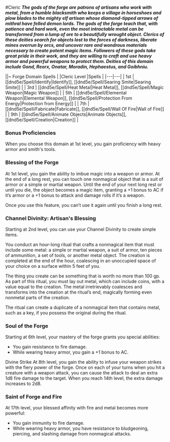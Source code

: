 #Cleric
***The gods of the forge are patrons of artisans who work with metal, from a humble blacksmith who keeps a village in horseshoes and plow blades to the mighty elf artisan whose diamond-tipped arrows of mithral have felled demon lords. The gods of the forge teach that, with patience and hard work, even the most intractable metal can be transformed from a lump of ore to a beautifully wrought object. Clerics of these deities search for objects lost to the forces of darkness, liberate mines overrun by orcs, and uncover rare and wondrous materials necessary to create potent magic items. Followers of these gods take great pride in their work, and they are willing to craft and use heavy armor and powerful weapons to protect them. Deities of this domain include Gond, Reorx, Onatar, Moradin, Hephaestus, and Goibhniu.***

||~ Forge Domain Spells |
|Cleric Level |Spells |
|---|---|
| 1st | [[dnd5e/Spell/Identify\|Identify]], [[dnd5e/Spell/Searing Smite\|Searing Smite]] |
| 3rd | [[dnd5e/Spell/Heat Metal\|Heat Metal]], [[dnd5e/Spell/Magic Weapon\|Magic Weapon]] |
| 5th | [[dnd5e/Spell/Elemental Weapon\|Elemental Weapon]], [[dnd5e/Spell/Protection From Energy\|Protection from Energy]] |
| 7th | [[dnd5e/Spell/Fabricate\|Fabricate]], [[dnd5e/Spell/Wall Of Fire\|Wall of Fire]] |
| 9th | [[dnd5e/Spell/Animate Objects\|Animate Objects]], [[dnd5e/Spell/Creation\|Creation]] |

### Bonus Proficiencies
When you choose this domain at 1st level, you gain proficiency with heavy armor and smith's tools.

### Blessing of the Forge
At 1st level, you gain the ability to imbue magic into a weapon or armor. At the end of a long rest, you can touch one nonmagical object that is a suit of armor or a simple or martial weapon. Until the end of your next long rest or until you die, the object becomes a magic item, granting a +1 bonus to AC if it’s armor or a +1 bonus to attack and damage rolls if it’s a weapon.

Once you use this feature, you can’t use it again until you finish a long rest.

### Channel Divinity: Artisan's Blessing
Starting at 2nd level, you can use your Channel Divinity to create simple items.

You conduct an hour-long ritual that crafts a nonmagical item that must include some metal: a simple or martial weapon, a suit of armor, ten pieces of ammunition, a set of tools, or another metal object. The creation is completed at the end of the hour, coalescing in an unoccupied space of your choice on a surface within 5 feet of you.

The thing you create can be something that is worth no more than 100 gp. As part of this ritual, you must lay out metal, which can include coins, with a value equal to the creation. The metal irretrievably coalesces and transforms into the creation at the ritual’s end, magically forming even nonmetal parts of the creation.

The ritual can create a duplicate of a nonmagical item that contains metal, such as a key, if you possess the original during the ritual.

### Soul of the Forge
Starting at 6th level, your mastery of the forge grants you special abilities:
- You gain resistance to fire damage.
- While wearing heavy armor, you gain a +1 bonus to AC.

Divine Strike
At 8th level, you gain the ability to infuse your weapon strikes with the fiery power of the forge. Once on each of your turns when you hit a creature with a weapon attack, you can cause the attack to deal an extra 1d8 fire damage to the target. When you reach 14th level, the extra damage increases to 2d8.

### Saint of Forge and Fire
At 17th level, your blessed affinity with fire and metal becomes more powerful:
- You gain immunity to fire damage.
- While wearing heavy armor, you have resistance to bludgeoning, piercing, and slashing damage from nonmagical attacks.